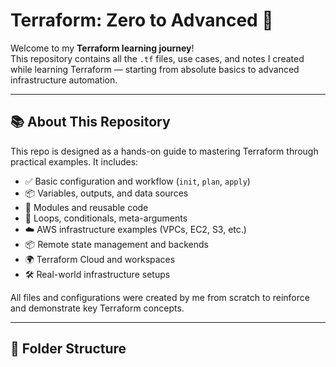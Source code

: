 # Terraform: Zero to Advanced 🚀

Welcome to my **Terraform learning journey**!  
This repository contains all the `.tf` files, use cases, and notes I created while learning Terraform — starting from absolute basics to advanced infrastructure automation.

---

## 📚 About This Repository

This repo is designed as a hands-on guide to mastering Terraform through practical examples. It includes:

- ✅ Basic configuration and workflow (`init`, `plan`, `apply`)
- 📦 Variables, outputs, and data sources
- 🧱 Modules and reusable code
- 🔁 Loops, conditionals, meta-arguments
- ☁️ AWS infrastructure examples (VPCs, EC2, S3, etc.)
- 📦 Remote state management and backends
- 🌍 Terraform Cloud and workspaces
- 🛠 Real-world infrastructure setups

All files and configurations were created by me from scratch to reinforce and demonstrate key Terraform concepts.

---

## 📁 Folder Structure

